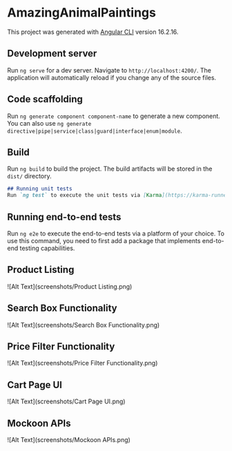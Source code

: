 # AmazingAnimalPaintings

This project was generated with [Angular CLI](https://github.com/angular/angular-cli) version 16.2.16.

## Development server

Run `ng serve` for a dev server. Navigate to `http://localhost:4200/`. The application will automatically reload if you change any of the source files.

## Code scaffolding

Run `ng generate component component-name` to generate a new component. You can also use `ng generate directive|pipe|service|class|guard|interface|enum|module`.

## Build

Run `ng build` to build the project. The build artifacts will be stored in the `dist/` directory.

```md
## Running unit tests
Run `ng test` to execute the unit tests via [Karma](https://karma-runner.github.io).
```

## Running end-to-end tests

Run `ng e2e` to execute the end-to-end tests via a platform of your choice. To use this command, you need to first add a package that implements end-to-end testing capabilities.

## Product Listing
![Alt Text](screenshots/Product Listing.png)

## Search Box Functionality
![Alt Text](screenshots/Search Box Functionality.png)

## Price Filter Functionality
![Alt Text](screenshots/Price Filter Functionality.png)

## Cart Page UI
![Alt Text](screenshots/Cart Page UI.png)

## Mockoon APIs
![Alt Text](screenshots/Mockoon APIs.png)

